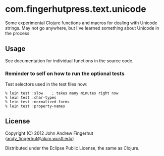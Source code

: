 # com.fingerhutpress.text.unicode

Some experimental Clojure functions and macros for dealing with
Unicode strings.  May not go anywhere, but I've learned something
about Unicode in the process.

## Usage

See documentation for individual functions in the source code.

### Reminder to self on how to run the optional tests

Test selectors used in the test files now:

```
% lein test :slow    ; takes many minutes right now
% lein test :char-types
% lein test :normalized-forms
% lein test :property-names
```


## License

Copyright (C) 2012 John Andrew Fingerhut (andy_fingerhut@alum.wustl.edu)

Distributed under the Eclipse Public License, the same as Clojure.

